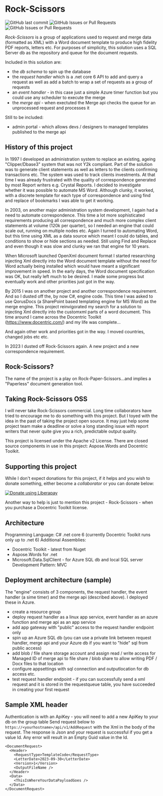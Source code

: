 # Rock-Scissors

![GitHub last commit](https://img.shields.io/github/last-commit/ephronx/rock-scissors) ![GitHub Issues or Pull Requests](https://img.shields.io/github/issues/ephronx/rock-scissors) ![GitHub Issues or Pull Requests](https://img.shields.io/github/issues-closed/ephronx/rock-scissors)



_Rock-Scissors_ is a group of applications used to request and merge data (formatted as XML) with a Word document template to produce high fidelity PDF reports, letters etc. For purposes of simplicity, this solution uses a SQL Server db as the repository and queue for the document requests.

Included in this solution are:
- the _db schema_ to spin up the database
- the _request handler_ which is a .net core 6 API to add and query a request as well as add a batch to wrap a set of requests as a group of requests
- an _event handler_ - in this case just a simple Azure timer function but you could use any scheduler to execute the merge
- the _merge api_ - when exectuted the Merge api checks the queue for an unprocessed request and processes it

Still to be included:
- admin portal - which allows devs / designers to managed templates published to the merge api

## History of this project
In 1997 I developed an administration system to replace an existing, ageing "Clipper/Dbase3" system that was not Y2k compliant. Part of the solution was to generate client statements as well as letters to the clients confirming transactions etc. The system was used to track clients investments. At that time I was already frustrated with the quality of correspondence generated by most Report writers e.g. Crystal Reports. I decided to investigate whether it was possible to automate MS Word. Although clunky, it worked, with a discrete template for each type of correspondence and using find and replace of bookmarks I was able to get it working.

In 2003, on another major administration system development, I again had a need to automate correspondence. This time a lot more sophisticated requirements producing all correspondence and much more complex client statements at volume (120k per quarter), so I needed an engine that could scale out, running on multiple nodes etc. Again I turned to automating Word, but this time using XML as a data source which meant I could do tables, and conditions to show or hide sections as needed. Still using Find and Replace and even though it was slow and clunky we ran that engine for 10 years.

When Microsoft launched OpenXml document format I started researching injecting Xml directly into the Word document template without the need for Word actually being installed which would have meant a significant improvement in speed. In the early days, the Word document specification was OK, but really left much to be desired. I made some progress but eventually work and other priorities just got in the way.

By 2015 I was on another project and another correspondence requirement. And so I dusted off the, by now C#, engine code. This time I was asked to use QorusDocs (a SharePoint based templating engine for MS Word) as the merge engine. This project reinvigorated my search for a solution to injecting Xml directly into the customxml parts of a word document. This time around I came across the Docentric Toolkit (https://www.docentric.com/) and my life was complete...

And again other work and priorities got in the way. I moved countries, changed jobs etc etc.

In 2023 I dusted off Rock-Scissors again. A new project and a new correspondence requirement.

## Rock-Scissors?
The name of the project is a play on Rock-Paper-Scissors...and implies a "Paperless" document generation tool.

## Taking Rock-Scissors OSS
I will never take Rock-Scissors commercial. Long time collaborators have tried to encourage me to do something with this project. But I toyed with the idea in the past of taking the project open source. It may just help some project team make a deadline or solve a long standing issue with report writers that never quite give you a rich, predictable output quality.

This project is licensed under the Apache v2 License. There are closed source components in use in this project: Aspose.Words and Docentric Toolkit.

## Supporting this project
While I don't expect donations for this project, if it helps and you wish to donate something, either become a _collaborator_ or you can donate below:

<noscript><a href="https://liberapay.com/shane.aboyne/donate"><img alt="Donate using Liberapay" src="https://liberapay.com/assets/widgets/donate.svg"></a></noscript>

Another way to help is just to mention this project - Rock-Scissors - when you purchase a Docentric Toolkit license. 

## Architecture
Programming Language: C# .net core 6 (currently Docentric Toolkit runs only up to .net 6)
Additional Assemblies:
- Docentric Toolkit - latest from Nuget
- Aspose.Words for .net 
- Microsoft.Data.SqlClient - for Azure SQL db and local SQL server
Development Pattern: MVC

## Deployment architecture (sample)
The "engine" consists of 3 components, the request handler, the event handler (a sime timer) and the merge api (described above). I deployed these in Azure. 

- create a resource group
- deploy request handler as a linux app service, event handler as an azure function and merge api as an app service
- add app gateway with "public" access to the request handler endpoint only
- spin up an Azure SQL db (you can use a private link between request handler, merge api and your Azure db if you want to "hide" sql from public access)
- add blob / file share storage account and assign read / write access for Managed ID of merge api to file share / blob share to allow writing PDF / Docx files to that location
- configure appsettings with sql connection and outputlocation for db access etc.
- test request handler endpoint - if you can successfully send a xml request and it is stored in the requestqueue table, you have succeeded in creating your first request

## Sample XML header
Authentication is with an ApiKey - you will need to add a new ApiKey to your db on the group table
Send request below to ```https://<yourhostname>/api/v1/AddRequest``` with the Xml in the body of the request. The response is Json and your request is successful if you get a value Id. Any error will result in an Empty Guid value in the Id.

```
<DocumentRequest>
  <Header>
    <RequestType>TemplateCode</RequestType>
    <LetterDate>2023-09-30</LetterDate>
    <Version>1</Version>
    <OutputFileName />
  </Header>
  <Data>
    <ThisIsWhereYourDataPayloadGoes />
  </Data>
</DocumentRequest>
```
